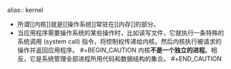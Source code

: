 alias:: kernel

- 所谓[[内核]]就是[[操作系统]]常驻在[[内存]]的部分。
- 当应用程序需要操作系统的某些操作时，比如读写文件，它就执行一条特殊的系统调用 (system
  call) 指令，将控制权传递给内核。然后内核执行被请求的操作并返回应用程序。
  #+BEGIN_CAUTION
  内核**不是一个独立的进程**。相反，它是系统管理全部进程所用代码和数据结构的集合。
  #+END_CAUTION